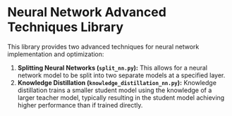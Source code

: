 # Neural Network Advanced Techniques Library

This library provides two advanced techniques for neural network implementation and optimization:

1. **Splitting Neural Networks (`split_nn.py`):** This allows for a neural network model to be split into two separate models at a specified layer.
2. **Knowledge Distillation (`knowledge_distillation_nn.py`):** Knowledge distillation trains a smaller student model using the knowledge of a larger teacher model, typically resulting in the student model achieving higher performance than if trained directly.
